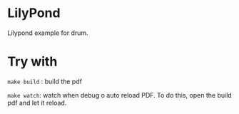 # LilyPond

Lilypond example for drum.

# Try with 

`make build` : build the pdf

`make watch`: watch when debug o auto reload PDF. To do this, open the build pdf and let it reload.
